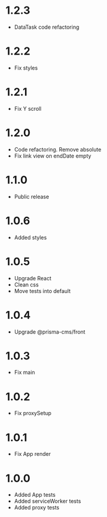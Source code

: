 1.2.3
=================================
- DataTask code refactoring

1.2.2
=================================
- Fix styles

1.2.1
=================================
- Fix Y scroll

1.2.0
=================================
- Code refactoring. Remove absolute
- Fix link view on endDate empty

1.1.0
=================================
- Public release

1.0.6
=================================
- Added styles

1.0.5
=================================
- Upgrade React
- Clean css
- Move tests into default

1.0.4
=================================
- Upgrade @prisma-cms/front

1.0.3
=================================
- Fix main

1.0.2
=================================
- Fix proxySetup

1.0.1
=================================
- Fix App render

1.0.0
=================================
- Added App tests
- Added serviceWorker tests
- Added proxy tests

